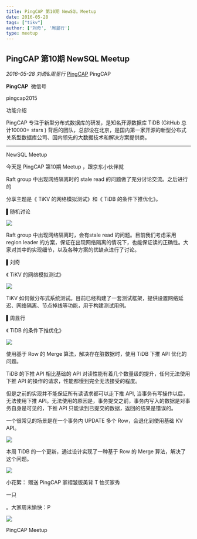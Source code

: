 ```yaml
---
title: PingCAP 第10期 NewSQL Meetup
date: 2016-05-28
tags: ["tikv"]
author: ['刘奇', '周昱行']
type: meetup
---
```


## PingCAP 第10期 NewSQL Meetup

*2016-05-28* *刘奇&周昱行* [PingCAP](##)
PingCAP

**PingCAP** ![]()
微信号

pingcap2015

功能介绍

PingCAP 专注于新型分布式数据库的研发，是知名开源数据库 TiDB (GitHub 总计10000+ stars ) 背后的团队，总部设在北京，是国内第一家开源的新型分布式关系型数据库公司、国内领先的大数据技术和解决方案提供商。

** **

NewSQL Meetup

今天是 PingCAP 第10期 Meetup ，跟京东小伙伴就

Raft group 中出现网络隔离时的 stale read 的问题做了充分讨论交流。之后进行的

分享主题是《 TiKV 的网络模拟测试》和《 TiDB 的条件下推优化》。

▌随机讨论

![](./media/meetup-86d0dba39b01c0b82683bb43616cf275.jpeg)

Raft group 中出现网络隔离时，会有stale read 的问题。目前我们考虑采用 region leader 的方案，保证在出现网络隔离的情况下，也能保证读的正确性。大家对其中的实现细节，以及各种方案的优缺点进行了讨论。

▌刘奇

《 TiKV 的网络模拟测试》

![](./media/meetup-1b53b8d2d12413400fd4488edd3e9c17.jpeg)

TiKV 如何做分布式系统测试。目前已经构建了一套测试框架，提供设置网络延迟、网络隔离、节点掉线等功能，用于构建测试用例。

▌周昱行

《 TiDB 的条件下推优化》

![](./media/meetup-f27d1eaafe15bb4b6b74dc149d571af5.jpeg)

使用基于 Row 的 Merge 算法，解决存在脏数据时，使用 TiDB 下推 API 优化的问题。

TiDB 的下推 API 相比基础的 API 对读性能有着几个数量级的提升，任何无法使用下推 API 的操作的请求，性能都慢到完全无法接受的程度。

但是之前的实现并不能保证所有读请求都可以走下推 API, 当事务有写操作以后，无法使用下推 API。无法使用的原因是，事务提交之前，事务内写入的数据是对事务自身是可见的，下推 API 只能读到已提交的数据，返回的结果是错误的。

一个很常见的场景是在一个事务内 UPDATE 多个 Row，会退化到使用基础 KV API。

![](./media/meetup-126f90a71e4fe2c54b11d857a2f13961.jpeg)

本周 TiDB 的一个更新，通过设计实现了一种基于 Row 的 Merge 算法，解决了这个问题。

![](./media/meetup-4f62377158233d1d496c33cf259e10eb.png)

小花絮： 赠送 PingCAP 家褶皱版美背 T 恤买家秀

一只

。大家周末愉快：P

![](./media/meetup-3cb6d0a1e1bcbca730b4b822326d55a7.jpeg)

PingCAP Meetup

